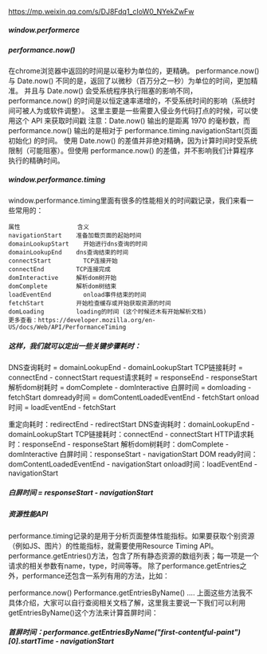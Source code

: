 https://mp.weixin.qq.com/s/DJ8Fdq1_cIoW0_NYekZwFw
##### window.performerce

##### performance.now()
在chrome浏览器中返回的时间是以毫秒为单位的，更精确。
performance.now() 与 Date.now() 不同的是，返回了以微秒（百万分之一秒）为单位的时间，更加精准。
并且与 Date.now() 会受系统程序执行阻塞的影响不同，performance.now() 的时间是以恒定速率递增的，不受系统时间的影响（系统时间可被人为或软件调整）。
这里主要是一些需要入侵业务代码打点的时候，可以使用这个 API 来获取时间戳
注意：Date.now() 输出的是距离 1970 的毫秒数，而 performance.now() 输出的是相对于 performance.timing.navigationStart(页面初始化) 的时间。
使用 Date.now() 的差值并非绝对精确，因为计算时间时受系统限制（可能阻塞）。但使用 performance.now() 的差值，并不影响我们计算程序执行的精确时间。

##### window.performance.timing
window.performance.timing里面有很多的性能相关的时间戳记录，我们来看一些常用的：
```
属性	              含义
navigationStart	   准备加载页面的起始时间
domainLookupStart	 开始进行dns查询的时间
domainLookupEnd	   dns查询结束的时间
connectStart	     TCP连接开始
connectEnd	       TCP连接完成
domInteractive	   解析dom树开始
domComplete	       解析dom树结束
loadEventEnd	     onload事件结束的时间
fetchStart	       开始检查缓存或开始获取资源的时间
domLoading	       loading的时间 (这个时候还木有开始解析文档)
更多查看：https://developer.mozilla.org/en-US/docs/Web/API/PerformanceTiming
```

##### 这样，我们就可以定出一些关键步骤耗时：
DNS查询耗时 = domainLookupEnd - domainLookupStart
TCP链接耗时 = connectEnd - connectStart
request请求耗时 = responseEnd - responseStart
解析dom树耗时 = domComplete - domInteractive
白屏时间 = domloading - fetchStart
domready时间 = domContentLoadedEventEnd - fetchStart
onload时间 = loadEventEnd - fetchStart


重定向耗时：redirectEnd - redirectStart
DNS查询耗时：domainLookupEnd - domainLookupStart
TCP链接耗时：connectEnd - connectStart
HTTP请求耗时：responseEnd - responseStart
解析dom树耗时：domComplete - domInteractive
白屏时间：responseStart - navigationStart
DOM ready时间：domContentLoadedEventEnd - navigationStart
onload时间：loadEventEnd - navigationStart


##### 白屏时间 = responseStart - navigationStart

##### 资源性能API
performance.timing记录的是用于分析页面整体性能指标。如果要获取个别资源（例如JS、图片）的性能指标，就需要使用Resource Timing API。
performance.getEntries()方法，包含了所有静态资源的数组列表；每一项是一个请求的相关参数有name，type，时间等等。
除了performance.getEntries之外，performance还包含一系列有用的方法，比如：

performance.now()
Performance.getEntriesByName()
....
上面这些方法我不具体介绍，大家可以自行查阅相关文档了解，这里我主要说一下我们可以利用getEntriesByName()这个方法来计算首屏时间：
##### 首屏时间：performance.getEntriesByName("first-contentful-paint")[0].startTime - navigationStart


